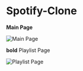 # Spotify-Clone

<b>Main Page</b> 

![Main Page](https://raw.githubusercontent.com/TanMy90/Spotify-Clone/master/static/main%20page.png)


**bold** Playlist Page

![Playlist Page](https://raw.githubusercontent.com/TanMy90/Spotify-Clone/master/static/single%20playlist.png)
